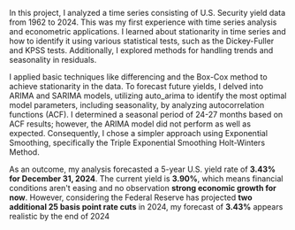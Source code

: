 In this project, I analyzed a time series consisting of U.S. Security yield data from 1962 to 2024. This was my first experience with time series analysis and econometric applications. I learned about stationarity in time series and how to identify it using various statistical tests, such as the Dickey-Fuller and KPSS tests. Additionally, I explored methods for handling trends and seasonality in residuals.

I applied basic techniques like differencing and the Box-Cox method to achieve stationarity in the data. To forecast future yields, I delved into ARIMA and SARIMA models, utilizing auto_arima to identify the most optimal model parameters, including seasonality, by analyzing autocorrelation functions (ACF). I determined a seasonal period of 24-27 months based on ACF results; however, the ARIMA model did not perform as well as expected. Consequently, I chose a simpler approach using Exponential Smoothing, specifically the Triple Exponential Smoothing Holt-Winters Method.

As an outcome, my analysis forecasted a 5-year U.S. yield rate of **3.43% for December 31, 2024**. The current yield is **3.90%**, which means financial conditions aren't easing and no observation **strong economic growth for now**. However, considering the Federal Reserve has projected **two additional 25 basis point rate cuts** in 2024, my forecast of **3.43%** appears realistic by the end of 2024
